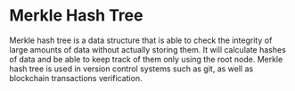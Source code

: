 # Merkle Hash Tree

Merkle hash tree is a data structure that is able to check the integrity of large amounts of data without actually storing them. It will calculate hashes of data and be able to keep track of them only using the root node. Merkle hash tree is used in version control systems such as git, as well as blockchain transactions verification.
